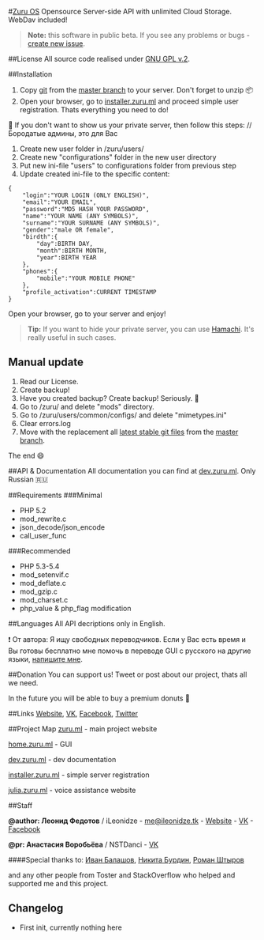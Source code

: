 #[Zuru OS](https://zuru.ml)
Opensource Server-side API with unlimited Cloud Storage. WebDav included!

> **Note:**  this software in public beta. If you see any problems or bugs - [create new issue](https://github.com/ZuruTeam/Zuru/issues/new).

##License
All source code realised under [GNU GPL v.2](https://github.com/ZuruTeam/Zuru/blob/master/LICENSE).

##Installation
1. Copy [git](https://github.com/ZuruTeam/Zuru/archive/master.zip) from the [master branch](https://github.com/ZuruTeam/Zuru/tree/master) to your server. Don't forget to unzip :package:
2. Open your browser, go to [installer.zuru.ml](https://installer.zuru.ml) and proceed simple user registration. Thats everything you need to do!

:wrench: If you don't want to show us your private server, then follow this steps: // Бородатые админы, это для Вас

1. Create new user folder in /zuru/users/
2. Create new "configurations" folder in the new user directory
3. Put new ini-file "users" to configurations folder from previous step
4. Update created ini-file to the specific content:
```
{
	"login":"YOUR LOGIN (ONLY ENGLISH)",
	"email":"YOUR EMAIL",
	"password":"MD5 HASH YOUR PASSWORD",
	"name":"YOUR NAME (ANY SYMBOLS)",
	"surname":"YOUR SURNAME (ANY SYMBOLS)",
	"gender":"male OR female",
	"birdth":{
		"day":BIRTH DAY,
		"month":BIRTH MONTH,
		"year":BIRTH YEAR
	},
	"phones":{
		"mobile":"YOUR MOBILE PHONE"
	},
	"profile_activation":CURRENT TIMESTAMP
}
```
Open your browser, go to your server and enjoy!

> **Tip:** If you want to hide your private server, you can use [Hamachi](https://secure.logmein.com/RU/products/hamachi/download.aspx). It's really useful in such cases.

## Manual update
1. Read our License.
2. Create backup!
3. Have you created backup? Create backup! Seriously. :triumph:
4. Go to /zuru/ and delete "mods" directory.
5. Go to /zuru/users/common/configs/ and delete "mimetypes.ini"
6. Clear errors.log
7. Move with the replacement all [latest stable git files](https://github.com/ZuruTeam/Zuru/archive/master.zip) from the [master branch](https://github.com/ZuruTeam/Zuru/tree/master).

The end :smile:

##API & Documentation
All documentation you can find at [dev.zuru.ml](http://dev.zuru.ml). Only Russian :ru:

##Requirements
###Minimal
- PHP 5.2
- mod_rewrite.c
- json_decode/json_encode
- call_user_func

###Recommended
- PHP 5.3-5.4
- mod_setenvif.c
- mod_deflate.c
- mod_gzip.c
- mod_charset.c
- php_value & php_flag modification

##Languages
All API decriptions only in English.

:exclamation: От автора: Я ищу свободных переводчиков. Если у Вас есть время и Вы готовы бесплатно мне помочь в переводе GUI с русского на другие языки, [напишите мне](#ileonidze).

##Donation
You can support us! Tweet or post about our project, thats all we need.

In the future you will be able to buy a premium donuts :doughnut:

##Links
[Website](https://zuru.ml), [VK](https://vk.com/zuru_official), [Facebook](https://www.facebook.com/zuru.ml), [Twitter](https://twitter.com/ZuruTeam)

##Project Map
[zuru.ml](https://zuru.ml) - main project website

[home.zuru.ml](https://home.zuru.ml) - GUI

[dev.zuru.ml](https://dev.zuru.ml) - dev documentation

[installer.zuru.ml](https://installer.zuru.ml) - simple server registration

[julia.zuru.ml](https://julia.zuru.ml) - voice assistance website

##Staff

**@author: Леонид Федотов** / iLeonidze - <me@ileonidze.tk> - [Website](https://ileonidze.tk) - [VK](https://vk.com/ileonidze) - [Facebook](https://www.facebook.com/ileonidze) <a name="ileonidze"></a>

**@pr: Анастасия Воробьёва** / NSTDanci - [VK](https://vk.com/nstdanci) <a name="nstdanci"></a>

####Special thanks to:
[Иван Балашов](https://vk.com/ivanparadox), [Никита Бурдин](https://vk.com/burdinn), [Роман Штыров](https://vk.com/id64479862)

and any other people from Toster and StackOverflow who helped and supported me and this project.

## Changelog
- First init, currently nothing here

